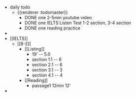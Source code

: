 - daily todo
	- {{renderer :todomaster}}
		- DONE one 2-5min youtube video
		- DONE one IELTS Listen Test 1-2 section, 3-4 section
		- DONE one reading practice
-
- [[IELTS]]
	- [[8-2]]
		- [[Listing]]
			- 19' -- 5.0
			- section 1.1 -- 6
			- section 2.1 -- 6
			- section 3.1 -- 3
			- section 4.1 -- 4
		- [[Reading]]
			- passage1 12min 12'
-